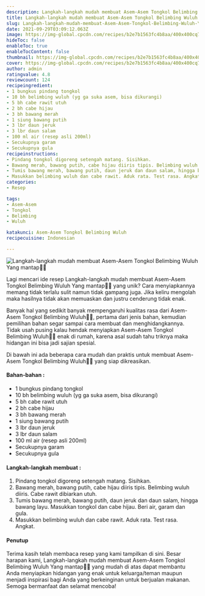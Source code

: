 ```yaml
---
description: Langkah-langkah mudah membuat Asem-Asem Tongkol Belimbing Wuluh Yang mantap"
title: Langkah-langkah mudah membuat Asem-Asem Tongkol Belimbing Wuluh Yang mantap
slug: Langkah-langkah-mudah-membuat-Asem-Asem-Tongkol-Belimbing-Wuluh-Yang-mantap
date: 2021-09-29T03:09:12.063Z
image: https://img-global.cpcdn.com/recipes/b2e7b1563fc4b8aa/400x400cq70/photo.jpg
hideToc: false
enableToc: true
enableTocContent: false
thumbnail: https://img-global.cpcdn.com/recipes/b2e7b1563fc4b8aa/400x400cq70/photo.jpg
cover: https://img-global.cpcdn.com/recipes/b2e7b1563fc4b8aa/400x400cq70/photo.jpg
author: admin
ratingvalue: 4.8
reviewcount: 124
recipeingredient:
- 1 bungkus pindang tongkol
- 10 bh belimbing wuluh (yg ga suka asem, bisa dikurangi)
- 5 bh cabe rawit utuh
- 2 bh cabe hijau
- 3 bh bawang merah
- 1 siung bawang putih
- 3 lbr daun jeruk
- 3 lbr daun salam
- 100 ml air (resep asli 200ml)
- Secukupnya garam
- Secukupnya gula
recipeinstructions:
- Pindang tongkol digoreng setengah matang. Sisihkan.
- Bawang merah, bawang putih, cabe hijau diiris tipis. Belimbing wuluh diiris. Cabe rawit dibiarkan utuh.
- Tumis bawang merah, bawang putih, daun jeruk dan daun salam, hingga bawang layu. Masukkan tongkol dan cabe hijau. Beri air, garam dan gula.
- Masukkan belimbing wuluh dan cabe rawit. Aduk rata. Test rasa. Angkat.
categories:
- Resep

tags:
- Asem-Asem
- Tongkol
- Belimbing
- Wuluh

katakunci: Asem-Asem Tongkol Belimbing Wuluh
recipecuisine: Indonesian

---
```


![Langkah-langkah mudah membuat Asem-Asem Tongkol Belimbing Wuluh Yang mantap👩‍🍳](https://img-global.cpcdn.com/recipes/b2e7b1563fc4b8aa/400x400cq70/photo.jpg)

Lagi mencari ide resep Langkah-langkah mudah membuat Asem-Asem Tongkol Belimbing Wuluh Yang mantap👩‍🍳 yang unik? Cara menyiapkannya memang tidak terlalu sulit namun tidak gampang juga. Jika keliru mengolah maka hasilnya tidak akan memuaskan dan justru cenderung tidak enak.

Banyak hal yang sedikit banyak mempengaruhi kualitas rasa dari Asem-Asem Tongkol Belimbing Wuluh👩‍🍳, pertama dari jenis bahan, kemudian pemilihan bahan segar sampai cara membuat dan menghidangkannya. Tidak usah pusing kalau hendak menyiapkan Asem-Asem Tongkol Belimbing Wuluh👩‍🍳 enak di rumah, karena asal sudah tahu triknya maka hidangan ini bisa jadi sajian spesial.

Di bawah ini ada beberapa cara mudah dan praktis untuk membuat Asem-Asem Tongkol Belimbing Wuluh👩‍🍳 yang siap dikreasikan.

<!--inarticleads1-->

#### Bahan-bahan :

- 1 bungkus pindang tongkol
- 10 bh belimbing wuluh (yg ga suka asem, bisa dikurangi)
- 5 bh cabe rawit utuh
- 2 bh cabe hijau
- 3 bh bawang merah
- 1 siung bawang putih
- 3 lbr daun jeruk
- 3 lbr daun salam
- 100 ml air (resep asli 200ml)
- Secukupnya garam
- Secukupnya gula

<!--inarticleads2-->

#### Langkah-langkah membuat :

1. Pindang tongkol digoreng setengah matang. Sisihkan.
1. Bawang merah, bawang putih, cabe hijau diiris tipis. Belimbing wuluh diiris. Cabe rawit dibiarkan utuh.
1. Tumis bawang merah, bawang putih, daun jeruk dan daun salam, hingga bawang layu. Masukkan tongkol dan cabe hijau. Beri air, garam dan gula.
1. Masukkan belimbing wuluh dan cabe rawit. Aduk rata. Test rasa. Angkat.

#### Penutup

Terima kasih telah membaca resep yang kami tampilkan di sini. Besar harapan kami, Langkah-langkah mudah membuat Asem-Asem Tongkol Belimbing Wuluh Yang mantap👩‍🍳 yang mudah di atas dapat membantu Anda menyiapkan hidangan yang enak untuk keluarga/teman maupun menjadi inspirasi bagi Anda yang berkeinginan untuk berjualan makanan. Semoga bermanfaat dan selamat mencoba!